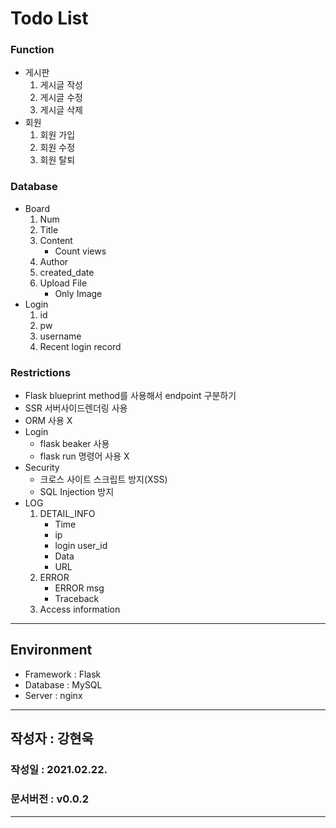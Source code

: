 # Todo List
### Function
- 게시판
    1. 게시글 작성
    2. 게시글 수정
    3. 게시글 삭제
- 회원
    1. 회원 가입
    2. 회원 수정
    3. 회원 탈퇴

### Database 
- Board
    1. Num
    2. Title
    3. Content
        - Count views
    4. Author
    5. created_date
    6. Upload File
        - Only Image
- Login
    1. id
    2. pw
    3. username
    4. Recent login record
    
### Restrictions
- Flask blueprint method를 사용해서 endpoint 구분하기
- SSR 서버사이드렌더링 사용
- ORM 사용 X
- Login
    - flask beaker 사용
    - flask run 명령어 사용 X
- Security
    - 크로스 사이트 스크립트 방지(XSS)
    - SQL Injection 방지
- LOG
    1. DETAIL_INFO
        - Time
        - ip
        - login user_id
        - Data
        - URL
    2. ERROR
        - ERROR msg
        - Traceback
    3. Access information
---
## Environment 
- Framework : Flask
- Database : MySQL
- Server : nginx
---
## 작성자 : 강현욱
### 작성일 : 2021.02.22.
### 문서버전 : v0.0.2
---